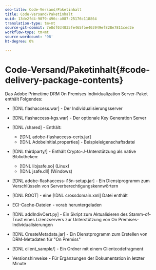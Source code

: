 ```yaml
---
seo-title: Code-Versand/Paketinhalt
title: Code-Versand/Paketinhalt
uuid: 13de2fd4-9079-496c-a087-25176c118864
translation-type: tm+mt
source-git-commit: 7e8df034035fe465fbe403949ef828e7811ced2e
workflow-type: tm+mt
source-wordcount: '98'
ht-degree: 0%

---
```



# Code-Versand/Paketinhalt{#code-delivery-package-contents}

Das Adobe Primetime DRM On Premises Individualization Server-Paket enthält Folgendes:

* [!DNL flashaccess.war] - Der Individualisierungsserver
* [!DNL flashaccess-kgs.war] - Der optionale Key Generation Server
* [!DNL /shared] - Enthält:

   * [!DNL adobe-flashaccess-certs.jar]
   * [!DNL AdobeInitial.properties] - Beispieleigenschaftsdatei

* [!DNL thirdparty/] - Enthält Crypto-J-Unterstützung als native Bibliotheken:

   * [!DNL libjsafe.so] (Linux)
   * [!DNL jsafe.dll] (Windows)

* [!DNL adobe-flashaccess-i15n-setup.jar] - Ein Dienstprogramm zum Verschlüsseln von Serverberechtigungskennwörtern
* [!DNL ROOT] - eine  [!DNL crossdomain.xml] Datei enthält

* ECI-Cache-Dateien - vorab heruntergeladen
* [!DNL addIndivCert.py] - Ein Skript zum Aktualisieren des Stamm-of-Trust eines Lizenzservers zur Unterstützung von On Premises-Individualisierungen
* [!DNL CreateMetadata.jar] - Ein Dienstprogramm zum Erstellen von DRM-Metadaten für &quot;On Premiss&quot;
* [!DNL client_sample/] - Ein Ordner mit einem Clientcodefragment
* Versionshinweise - Für Ergänzungen der Dokumentation in letzter Minute

